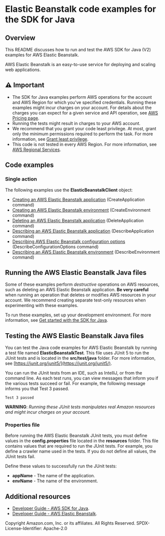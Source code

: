 # Elastic Beanstalk code examples for the SDK for Java

## Overview
This README discusses how to run and test the AWS SDK for Java (V2) examples for AWS Elastic Beanstalk.

AWS Elastic Beanstalk is an easy-to-use service for deploying and scaling web applications.

## ⚠️ Important
* The SDK for Java examples perform AWS operations for the account and AWS Region for which you've specified credentials. Running these examples might incur charges on your account. For details about the charges you can expect for a given service and API operation, see [AWS Pricing page](https://aws.amazon.com/pricing/).
* Running the tests might result in charges to your AWS account.
* We recommend that you grant your code least privilege. At most, grant only the minimum permissions required to perform the task. For more information, see [Grant least privilege](https://docs.aws.amazon.com/IAM/latest/UserGuide/best-practices.html#grant-least-privilege). 
* This code is not tested in every AWS Region. For more information, see [AWS Regional Services](https://aws.amazon.com/about-aws/global-infrastructure/regional-product-services).

## Code examples

### Single action

The following examples use the **ElasticBeanstalkClient** object:

- [Creating an AWS Elastic Beanstalk application](https://github.com/awsdocs/aws-doc-sdk-examples/blob/main/javav2/example_code/dynelasticbeanstalkamodb/src/main/java/com/aws/example/CreateApplication.java) (CreateApplication command)
- [Creating an AWS Elastic Beanstalk environment](https://github.com/awsdocs/aws-doc-sdk-examples/blob/main/javav2/example_code/dynelasticbeanstalkamodb/src/main/java/com/aws/example/CreateEnvironment.java) (CreateEnvironment command)
- [Deleting an AWS Elastic Beanstalk application](https://github.com/awsdocs/aws-doc-sdk-examples/blob/main/javav2/example_code/dynelasticbeanstalkamodb/src/main/java/com/aws/example/DeleteApplication.java) (DeleteApplication command)
- [Describing an AWS Elastic Beanstalk application](https://github.com/awsdocs/aws-doc-sdk-examples/blob/main/javav2/example_code/dynelasticbeanstalkamodb/src/main/java/com/aws/example/DescribeApplications.java) (DescribeApplication command)
- [Describing AWS Elastic Beanstalk configuration options](https://github.com/awsdocs/aws-doc-sdk-examples/blob/main/javav2/example_code/dynelasticbeanstalkamodb/src/main/java/com/aws/example/DescribeConfigurationOptions.java) (DescribeConfigurationOptions command)
- [Describing an AWS Elastic Beanstalk environment](https://github.com/awsdocs/aws-doc-sdk-examples/blob/main/javav2/example_code/dynelasticbeanstalkamodb/src/main/java/com/aws/example/DescribeEnvironment.java) (DescribeEnvironment command)


## Running the AWS Elastic Beanstalk Java files

Some of these examples perform *destructive* operations on AWS resources, such as deleting an AWS Elastic Beanstalk application. **Be very careful** when running an operation that deletes or modifies AWS resources in your account. We recommend creating separate test-only resources when experimenting with these examples.

To run these examples, set up your development environment. For more information, 
see [Get started with the SDK for Java](https://docs.aws.amazon.com/sdk-for-java/latest/developer-guide/setup.html). 


 ## Testing the AWS Elastic Beanstalk Java files

You can test the Java code examples for AWS Elastic Beanstalk by running a test file named **ElasticBeanstalkTest**. This file uses JUnit 5 to run the JUnit tests and is located in the **src/test/java** folder. For more information, see [https://junit.org/junit5/](https://junit.org/junit5/).

You can run the JUnit tests from an IDE, such as IntelliJ, or from the command line. As each test runs, you can view messages that inform you if the various tests succeed or fail. For example, the following message informs you that Test 3 passed.

	Test 3 passed

**WARNING**: _Running these JUnit tests manipulates real Amazon resources and might incur charges on your account._

 ### Properties file
Before running the AWS Elastic Beanstalk JUnit tests, you must define values in the **config.properties** file located in the **resources** folder. This file contains values that are required to run the JUnit tests. For example, you define a crawler name used in the tests. If you do not define all values, the JUnit tests fail.

Define these values to successfully run the JUnit tests:

- **appName** - The name of the application.   
- **envName** - The name of the environment. 

## Additional resources
* [Developer Guide - AWS SDK for Java](https://docs.aws.amazon.com/sdk-for-java/latest/developer-guide/home.html).
* [Developer Guide - AWS Elastic Beanstalk](https://docs.aws.amazon.com/elasticbeanstalk/latest/dg/Welcome.html).

Copyright Amazon.com, Inc. or its affiliates. All Rights Reserved. SPDX-License-Identifier: Apache-2.0
